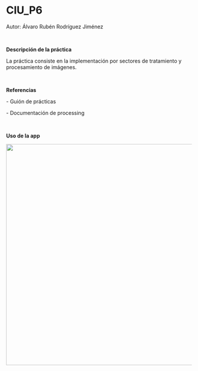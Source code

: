# CIU_P6

Autor: Álvaro Rubén Rodríguez Jiménez

<br>

<p><b>Descripción de la práctica</b></p>

<p>La práctica consiste en la implementación por sectores de tratamiento y procesamiento de imágenes.</p>

<br>

<p><b>Referencias</b></p>

<p>- Guión de prácticas</p>
<p>- Documentación de processing</p>

<br>

<p><b>Uso de la app</b></p>
<p align="center">
  <img width="800" height="600" src="https://user-images.githubusercontent.com/72138269/159568370-2de4d93b-cac7-450c-b9fc-f91319814ab8.gif">
</p>
